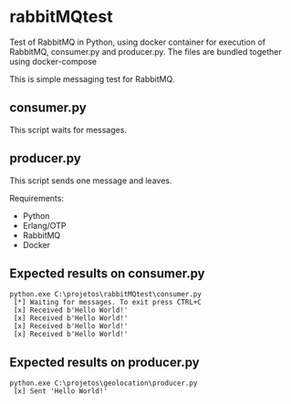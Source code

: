 # rabbitMQtest
Test of RabbitMQ in Python, using docker container for execution of RabbitMQ, consumer.py and producer.py.
The files are bundled together using docker-compose

This is simple messaging test for RabbitMQ.

## consumer.py
This script waits for messages.

## producer.py 
This script sends one message and leaves.

Requirements:

* Python
* Erlang/OTP
* RabbitMQ
* Docker

## Expected results on consumer.py
~~~
python.exe C:\projetos\rabbitMQtest\consumer.py 
 [*] Waiting for messages. To exit press CTRL+C
 [x] Received b'Hello World!'
 [x] Received b'Hello World!'
 [x] Received b'Hello World!'
 [x] Received b'Hello World!'
~~~
## Expected results on producer.py
~~~
python.exe C:\projetos\geolocation\producer.py 
 [x] Sent 'Hello World!'
~~~
